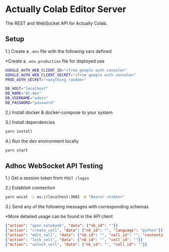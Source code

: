 # Actually Colab Editor Server

The REST and WebSocket API for Actually Colab.

## Setup

1.) Create a `.env` file with the following vars defined

*Create a `.env.production` file for deployed use

```bash
GOOGLE_AUTH_WEB_CLIENT_ID="<from google auth console>"
GOOGLE_AUTH_WEB_CLIENT_SECRET="<from google auth console>"
PROD_AUTH_SECRET="<anything random>"

DB_HOST="localhost"
DB_NAME="AC-dev"
DB_USERNAME="admin"
DB_PASSWORD="password"
```

2.) Install docker & docker-compose to your system

3.) Install dependencies

```bash
yarn install
```

4.) Run the dev environment locally

```bash
yarn start
```

## Adhoc WebSocket API Testing

1.) Get a session token from `POST /login`

2.) Establish connection

```bash
yarn wscat -c ws://localhost:3001 -H "Bearer <token>"
```

3.) Send any of the following messages with corresponding schemas

*More detailed usage can be found in the API client

```json
{"action": "open_notebook", "data": {"nb_id": ""}}
{"action": "create_cell", "data": {"nb_id": "", "language": "python"}}
{"action": "edit_cell", "data": {"nb_id": "", "cell_id": "", "contents": "exit(1)"}}
{"action": "lock_cell", "data": {"nb_id": "", "cell_id": ""}}
{"action": "unlock_cell", "data": {"nb_id": "", "cell_id": ""}}
```
